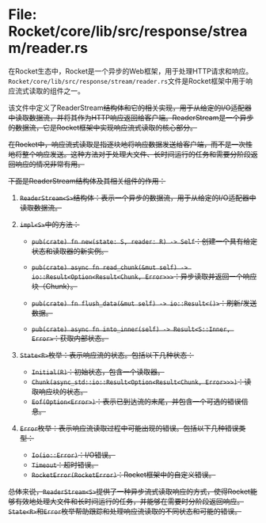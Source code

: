 # File: Rocket/core/lib/src/response/stream/reader.rs

在Rocket生态中，Rocket是一个异步的Web框架，用于处理HTTP请求和响应。`Rocket/core/lib/src/response/stream/reader.rs`文件是Rocket框架中用于响应流式读取的组件之一。

该文件中定义了ReaderStream<S>结构体和它的相关实现，用于从给定的I/O适配器中读取数据流，并将其作为HTTP响应返回给客户端。ReaderStream<S>是一个异步的数据流，它是Rocket框架中实现响应流式读取的核心部分。

在Rocket中，响应流式读取是指逐块地将响应数据发送给客户端，而不是一次性地将整个响应发送。这种方法对于处理大文件、长时间运行的任务和需要分阶段返回响应的情况非常有用。

下面是ReaderStream<S>结构体及其相关组件的作用：

1. `ReaderStream<S>`结构体：表示一个异步的数据流，用于从给定的I/O适配器中读取数据流。

2. `impl<S>`中的方法：

   - `pub(crate) fn new(state: S, reader: R) -> Self`：创建一个具有给定状态和读取器的新实例。

   - `pub(crate) async fn read_chunk(&mut self) -> io::Result<Option<Result<Chunk, Error>>>`：异步读取并返回一个响应块（Chunk）。

   - `pub(crate) fn flush_data(&mut self) -> io::Result<()>`：刷新/发送数据。

   - `pub(crate) async fn into_inner(self) -> Result<S::Inner, Error>`：获取内部状态。

3. `State<R>`枚举：表示响应流的状态。包括以下几种状态：

   - `Initial(R)`：初始状态，包含一个读取器。
   - `Chunk(async_std::io::Result<Option<Result<Chunk, Error>>>)`：读取响应块的状态。
   - `Eof(Option<Error>)`：表示已到达流的末尾，并包含一个可选的错误信息。

4. `Error`枚举：表示响应流读取过程中可能出现的错误。包括以下几种错误类型：

   - `Io(io::Error)`：I/O错误。
   - `Timeout`：超时错误。
   - `RocketError(RocketError)`：Rocket框架中的自定义错误。

总体来说，`ReaderStream<S>`提供了一种异步流式读取响应的方式，使得Rocket能够有效地处理大文件和长时间运行的任务，并能够在需要时分阶段返回响应。`State<R>`和`Error`枚举帮助跟踪和处理响应流读取的不同状态和可能的错误。

